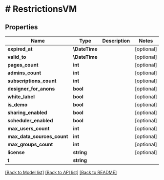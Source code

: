 # # RestrictionsVM

## Properties

Name | Type | Description | Notes
------------ | ------------- | ------------- | -------------
**expired_at** | **\DateTime** |  | [optional]
**valid_to** | **\DateTime** |  | [optional]
**pages_count** | **int** |  | [optional]
**admins_count** | **int** |  | [optional]
**subscriptions_count** | **int** |  | [optional]
**designer_for_anons** | **bool** |  | [optional]
**white_label** | **bool** |  | [optional]
**is_demo** | **bool** |  | [optional]
**sharing_enabled** | **bool** |  | [optional]
**scheduler_enabled** | **bool** |  | [optional]
**max_users_count** | **int** |  | [optional]
**max_data_sources_count** | **int** |  | [optional]
**max_groups_count** | **int** |  | [optional]
**license** | **string** |  | [optional]
**t** | **string** |  |

[[Back to Model list]](../../README.md#models) [[Back to API list]](../../README.md#endpoints) [[Back to README]](../../README.md)
